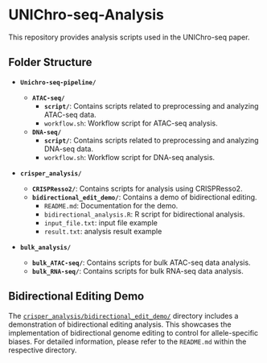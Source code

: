 # UNIChro-seq-Analysis

This repository provides analysis scripts used in the UNIChro-seq paper.

## Folder Structure

- **`Unichro-seq-pipeline/`**  
  - **`ATAC-seq/`**  
    - **`script/`**: Contains scripts related to preprocessing and analyzing ATAC-seq data.
    - `workflow.sh`: Workflow script for ATAC-seq analysis.
  - **`DNA-seq/`**  
    - **`script/`**: Contains scripts related to preprocessing and analyzing DNA-seq data.
    - `workflow.sh`: Workflow script for DNA-seq analysis.
      
- **`crisper_analysis/`**  
  - **`CRISPResso2/`**: Contains scripts for analysis using CRISPResso2.
  - **`bidirectional_edit_demo/`**: Contains a demo of bidirectional editing.
    - `README.md`: Documentation for the demo.
    - `bidirectional_analysis.R`: R script for bidirectional analysis.
    - `input_file.txt`: input file example
    - `result.txt`: analysis result example

- **`bulk_analysis/`**  
  - **`bulk_ATAC-seq/`**: Contains scripts for bulk ATAC-seq data analysis.
  - **`bulk_RNA-seq/`**: Contains scripts for bulk RNA-seq data analysis.
    
## Bidirectional Editing Demo

The [`crisper_analysis/bidirectional_edit_demo/`](./crisper_analysis/bidirectional_edit_demo/) directory includes a demonstration of bidirectional editing analysis. This showcases the implementation of bidirectional genome editing to control for allele-specific biases. For detailed information, please refer to the `README.md` within the respective directory.

